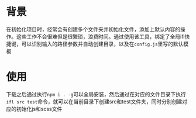 # 背景

在初始化项目时，经常会有创建多个文件夹并初始化文件，添加上默认内容的操作。这些工作不会很难但是很繁琐，浪费时间。通过使用该工具，绑定了全局ifl快捷键，可以识别输入的路径参数并自动创建目录，以及在`config.js`里写的默认模板

# 使用

下载之后通过执行`npm i . -g`可以全局安装，然后通过在对应的文件目录下执行`ifl src test`命令，就可以在当前目录下创建src和test文件夹，同时分别创建对应的初始化js和scss文件